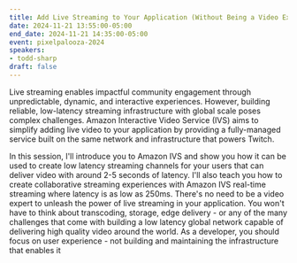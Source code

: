 ```yaml
---
title: Add Live Streaming to Your Application (Without Being a Video Expert!)
date: 2024-11-21 13:55:00-05:00
end_date: 2024-11-21 14:35:00-05:00
event: pixelpalooza-2024
speakers:
- todd-sharp
draft: false
---
```


Live streaming enables impactful community engagement through unpredictable, dynamic, and interactive experiences. However, building reliable, low-latency streaming infrastructure with global scale poses complex challenges. Amazon Interactive Video Service (IVS) aims to simplify adding live video to your application by providing a fully-managed service built on the same network and infrastructure that powers Twitch.

In this session, I'll introduce you to Amazon IVS and show you how it can be used to create low latency streaming channels for your users that can deliver video with around 2-5 seconds of latency. I'll also teach you how to create collaborative streaming experiences with Amazon IVS real-time streaming where latency is as low as 250ms. There's no need to be a video expert to unleash the power of live streaming in your application. You won't have to think about transcoding, storage, edge delivery - or any of the many challenges that come with building a low latency global network capable of delivering high quality video around the world. As a developer, you should focus on user experience - not building and maintaining the infrastructure that enables it

